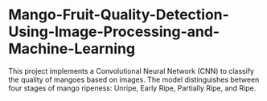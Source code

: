 # Mango-Fruit-Quality-Detection-Using-Image-Processing-and-Machine-Learning
This project implements a Convolutional Neural Network (CNN) to classify the quality of mangoes based on images. The model distinguishes between four stages of mango ripeness: Unripe, Early Ripe, Partially Ripe, and Ripe.
